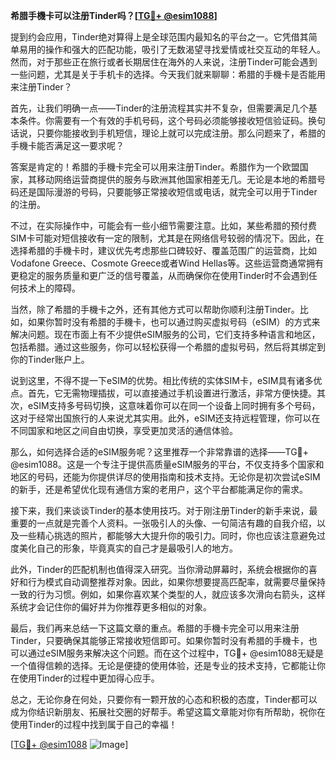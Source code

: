 **希腊手機卡可以注册Tinder吗？[[TG💪+ @esim1088](https://t.me/s/esim1088)]**

提到约会应用，Tinder绝对算得上是全球范围内最知名的平台之一。它凭借其简单易用的操作和强大的匹配功能，吸引了无数渴望寻找爱情或社交互动的年轻人。然而，对于那些正在旅行或者长期居住在海外的人来说，注册Tinder可能会遇到一些问题，尤其是关于手机卡的选择。今天我们就来聊聊：希腊的手機卡是否能用来注册Tinder？

首先，让我们明确一点——Tinder的注册流程其实并不复杂，但需要满足几个基本条件。你需要有一个有效的手机号码，这个号码必须能够接收短信验证码。换句话说，只要你能接收到手机短信，理论上就可以完成注册。那么问题来了，希腊的手機卡能否满足这一要求呢？

答案是肯定的！希腊的手機卡完全可以用来注册Tinder。希腊作为一个欧盟国家，其移动网络运营商提供的服务与欧洲其他国家相差无几。无论是本地的希腊号码还是国际漫游的号码，只要能够正常接收短信或电话，就完全可以用于Tinder的注册。

不过，在实际操作中，可能会有一些小细节需要注意。比如，某些希腊的预付费SIM卡可能对短信接收有一定的限制，尤其是在网络信号较弱的情况下。因此，在选择希腊的手機卡时，建议优先考虑那些口碑较好、覆盖范围广的运营商，比如Vodafone Greece、Cosmote Greece或者Wind Hellas等。这些运营商通常拥有更稳定的服务质量和更广泛的信号覆盖，从而确保你在使用Tinder时不会遇到任何技术上的障碍。

当然，除了希腊的手機卡之外，还有其他方式可以帮助你顺利注册Tinder。比如，如果你暂时没有希腊的手機卡，也可以通过购买虚拟号码（eSIM）的方式来解决问题。现在市面上有不少提供eSIM服务的公司，它们支持多种语言和地区，包括希腊。通过这些服务，你可以轻松获得一个希腊的虚拟号码，然后将其绑定到你的Tinder账户上。

说到这里，不得不提一下eSIM的优势。相比传统的实体SIM卡，eSIM具有诸多优点。首先，它无需物理插拔，可以直接通过手机设置进行激活，非常方便快捷。其次，eSIM支持多号码切换，这意味着你可以在同一个设备上同时拥有多个号码，这对于经常出国旅行的人来说尤其实用。此外，eSIM还支持远程管理，你可以在不同国家和地区之间自由切换，享受更加灵活的通信体验。

那么，如何选择合适的eSIM服务呢？这里推荐一个非常靠谱的选择——TG💪+ @esim1088。这是一个专注于提供高质量eSIM服务的平台，不仅支持多个国家和地区的号码，还能为你提供详尽的使用指南和技术支持。无论你是初次尝试eSIM的新手，还是希望优化现有通信方案的老用户，这个平台都能满足你的需求。

接下来，我们来谈谈Tinder的基本使用技巧。对于刚注册Tinder的新手来说，最重要的一点就是完善个人资料。一张吸引人的头像、一句简洁有趣的自我介绍，以及一些精心挑选的照片，都能够大大提升你的吸引力。同时，你也应该注意避免过度美化自己的形象，毕竟真实的自己才是最吸引人的地方。

此外，Tinder的匹配机制也值得深入研究。当你滑动屏幕时，系统会根据你的喜好和行为模式自动调整推荐对象。因此，如果你想要提高匹配率，就需要尽量保持一致的行为习惯。例如，如果你喜欢某个类型的人，就应该多次滑向右箭头，这样系统才会记住你的偏好并为你推荐更多相似的对象。

最后，我们再来总结一下这篇文章的重点。希腊的手機卡完全可以用来注册Tinder，只要确保其能够正常接收短信即可。如果你暂时没有希腊的手機卡，也可以通过eSIM服务来解决这个问题。而在这个过程中，TG💪+ @esim1088无疑是一个值得信赖的选择。无论是便捷的使用体验，还是专业的技术支持，它都能让你在使用Tinder的过程中更加得心应手。

总之，无论你身在何处，只要你有一颗开放的心态和积极的态度，Tinder都可以成为你结识新朋友、拓展社交圈的好帮手。希望这篇文章能对你有所帮助，祝你在使用Tinder的过程中找到属于自己的幸福！

[[TG💪+ @esim1088](https://t.me/s/esim1088) ![Image](https://i.postimg.cc/4NQfJmqS/Snipaste-2025-05-13-00-14-12.png)]